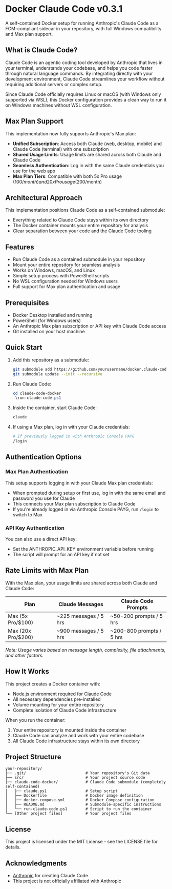 # Docker Claude Code v0.3.1

A self-contained Docker setup for running Anthropic's Claude Code as a FCM-compliant sidecar in your repository, with full Windows compatibility and Max plan support.

## What is Claude Code?

Claude Code is an agentic coding tool developed by Anthropic that lives in your terminal, understands your codebase, and helps you code faster through natural language commands. By integrating directly with your development environment, Claude Code streamlines your workflow without requiring additional servers or complex setup.

Since Claude Code officially requires Linux or macOS (with Windows only supported via WSL), this Docker configuration provides a clean way to run it on Windows machines without WSL configuration.

## Max Plan Support

This implementation now fully supports Anthropic's Max plan:

- **Unified Subscription**: Access both Claude (web, desktop, mobile) and Claude Code (terminal) with one subscription
- **Shared Usage Limits**: Usage limits are shared across both Claude and Claude Code
- **Seamless Authentication**: Log in with the same Claude credentials you use for the web app
- **Max Plan Tiers**: Compatible with both 5x Pro usage ($100/month) and 20x Pro usage ($200/month)

## Architectural Approach

This implementation positions Claude Code as a self-contained submodule:

- Everything related to Claude Code stays within its own directory
- The Docker container mounts your entire repository for analysis
- Clear separation between your code and the Claude Code tooling

## Features

- Run Claude Code as a contained submodule in your repository
- Mount your entire repository for seamless analysis
- Works on Windows, macOS, and Linux
- Simple setup process with PowerShell scripts
- No WSL configuration needed for Windows users
- Full support for Max plan authentication and usage

## Prerequisites

- Docker Desktop installed and running
- PowerShell (for Windows users)
- An Anthropic Max plan subscription or API key with Claude Code access
- Git installed on your host machine

## Quick Start

1. Add this repository as a submodule:

   ```bash
   git submodule add https://github.com/yourusername/docker.claude-code.git claude-code-docker
   git submodule update --init --recursive
   ```

2. Run Claude Code:

   ```powershell
   cd claude-code-docker
   .\run-claude-code.ps1
   ```

3. Inside the container, start Claude Code:

   ```bash
   claude
   ```

4. If using a Max plan, log in with your Claude credentials:

   ```bash
   # If previously logged in with Anthropic Console PAYG
   /login
   ```

## Authentication Options

### Max Plan Authentication
This setup supports logging in with your Claude Max plan credentials:

- When prompted during setup or first use, log in with the same email and password you use for Claude
- This connects your Max plan subscription to Claude Code
- If you're already logged in via Anthropic Console PAYG, run `/login` to switch to Max

### API Key Authentication
You can also use a direct API key:

- Set the ANTHROPIC_API_KEY environment variable before running
- The script will prompt for an API key if not set

## Rate Limits with Max Plan

With the Max plan, your usage limits are shared across both Claude and Claude Code:

| Plan | Claude Messages | Claude Code Prompts |
|------|----------------|---------------------|
| Max (5x Pro/$100) | ~225 messages / 5 hrs | ~50-200 prompts / 5 hrs |
| Max (20x Pro/$200) | ~900 messages / 5 hrs | ~200-800 prompts / 5 hrs |

*Note: Usage varies based on message length, complexity, file attachments, and other factors.*

## How It Works

This project creates a Docker container with:

- Node.js environment required for Claude Code
- All necessary dependencies pre-installed
- Volume mounting for your entire repository
- Complete isolation of Claude Code infrastructure

When you run the container:

1. Your entire repository is mounted inside the container
2. Claude Code can analyze and work with your entire codebase
3. All Claude Code infrastructure stays within its own directory

## Project Structure

```DIRECTORY
your-repository/
├── .git/                          # Your repository's Git data
├── src/                           # Your project source code
├── claude-code-docker/            # Claude Code submodule (completely self-contained)
│   ├── claude.ps1                 # Setup script
│   ├── Dockerfile                 # Docker image definition
│   ├── docker-compose.yml         # Docker Compose configuration
│   ├── README.md                  # Submodule-specific instructions
│   └── run-claude-code.ps1        # Script to run the container
└── [Other project files]          # Your project files
```

## License

This project is licensed under the MIT License - see the LICENSE file for details.

## Acknowledgments

- [Anthropic](https://www.anthropic.com/) for creating Claude Code
- This project is not officially affiliated with Anthropic